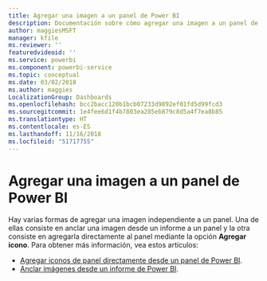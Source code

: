 ```yaml
---
title: Agregar una imagen a un panel de Power BI
description: Documentación sobre cómo agregar una imagen a un panel de Power BI.
author: maggiesMSFT
manager: kfile
ms.reviewer: ''
featuredvideoid: ''
ms.service: powerbi
ms.component: powerbi-service
ms.topic: conceptual
ms.date: 03/02/2018
ms.author: maggies
LocalizationGroup: Dashboards
ms.openlocfilehash: bcc2bacc120b1bcb07233d9892ef01fd5d99fcd3
ms.sourcegitcommit: 1e4fee6d1f4b7803ea285eb879c8d5a4f7ea8b85
ms.translationtype: HT
ms.contentlocale: es-ES
ms.lasthandoff: 11/16/2018
ms.locfileid: "51717755"
---
```

# <a name="add-an-image-to-a-power-bi-dashboard"></a>Agregar una imagen a un panel de Power BI
Hay varias formas de agregar una imagen independiente a un panel. Una de ellas consiste en anclar una imagen desde un informe a un panel y la otra consiste en agregarla directamente al panel mediante la opción **Agregar icono**.  Para obtener más información, vea estos artículos:

* [Agregar iconos de panel directamente desde un panel de Power BI](service-dashboard-add-widget.md).
* [Anclar imágenes desde un informe de Power BI](service-dashboard-pin-tile-from-report.md).


